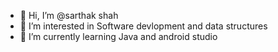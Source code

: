 - 👋 Hi, I’m @sarthak shah
- 👀 I’m interested in Software devlopment and data structures
- 🌱 I’m currently learning Java and android studio
<!---
sarthakshah65/sarthakshah65 is a ✨ special ✨ repository because its `README.md` (this file) appears on your GitHub profile.
You can click the Preview link to take a look at your changes.
--->
